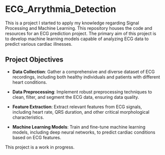 # ECG_Arrythmia_Detection
This is a project I started to apply my knowledge regarding Signal Processing and Machine Learning.
This repository houses the code and resources for an ECG prediction project. The primary aim of this project is to develop machine learning models capable of analyzing ECG data to predict various cardiac illnesses.

## Project Objectives

- **Data Collection**: Gather a comprehensive and diverse dataset of ECG recordings, including both healthy individuals and patients with different heart conditions.

- **Data Preprocessing**: Implement robust preprocessing techniques to clean, filter, and segment the ECG data, ensuring data quality.

- **Feature Extraction**: Extract relevant features from ECG signals, including heart rate, QRS duration, and other critical morphological characteristics.

- **Machine Learning Models**: Train and fine-tune machine learning models, including deep neural networks, to predict cardiac conditions based on ECG features.

This project is a work in progress.


